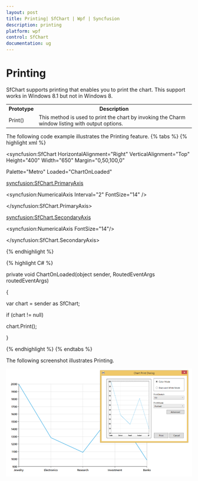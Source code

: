 ```yaml
---
layout: post
title: Printing| SfChart | Wpf | Syncfusion
description: printing
platform: wpf
control: SfChart
documentation: ug
---
```


# Printing

SfChart supports printing that enables you to print the chart. This support works in Windows 8.1 but not in Windows 8.



<table>
<tr>
<th>
Prototype</th><th>
 Description</th></tr>
<tr>
<td>
Print()</td><td>
This method is used to print the chart by invoking the Charm window listing with output options.</td></tr>
</table>


The following code example illustrates the Printing feature.
{% tabs %}
{% highlight xml %}



<syncfusion:SfChart HorizontalAlignment="Right" VerticalAlignment="Top" Height="400" Width="650" Margin="0,50,100,0"

Palette="Metro" Loaded="ChartOnLoaded"

>

<syncfusion:SfChart.PrimaryAxis>

<syncfusion:NumericalAxis Interval="2" FontSize="14" />

</syncfusion:SfChart.PrimaryAxis>

<syncfusion:SfChart.SecondaryAxis>

<syncfusion:NumericalAxis FontSize="14"/>

</syncfusion:SfChart.SecondaryAxis>

{% endhighlight %}



{% highlight C# %}



private void ChartOnLoaded(object sender, RoutedEventArgs routedEventArgs)

{

var chart = sender as SfChart;

if (chart != null)

chart.Print();

}

{% endhighlight %}
{% endtabs %}

The following screenshot illustrates Printing.

![C:/Users/rachel/Desktop/snaps/20.png](Printing_images/Printing_img1.png)



